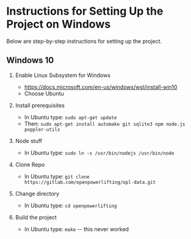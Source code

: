 # Instructions for Setting Up the Project on Windows

Below are step-by-step instructions for setting up the project.

## Windows 10
1. Enable Linux Subsystem for Windows

   - https://docs.microsoft.com/en-us/windows/wsl/install-win10
   - Choose Ubuntu

2. Install prerequisites

   - In Ubuntu type: `sudo apt-get update`
   - Then: `sudo apt-get install automake git sqlite3 npm node.js poppler-utils`

3. Node stuff

   - In Ubuntu type: `sudo ln -s /usr/bin/nodejs /usr/bin/node`

4. Clone Repo

   - In Ubuntu type: `git clone https://gitlab.com/openpowerlifting/opl-data.git`

5. Change directory

   - In Ubuntu type: `cd openpowerlifting`

6. Build the project

   - In Ubuntu type: `make` -- this never worked
